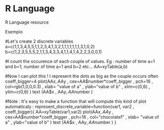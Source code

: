 # R Language
R Language resource



Esempio

#Let's create 2 discrete variables
a=c(1,1,3,4,5,5,1,1,2,3,4,1,3,2,1,1,1,1,1,1,1,3,1,0,2)
b=c(1,2,3,5,5,5,2,1,1,3,4,3,3,4,1,1,4,1,4,2,2,3,0,0,1)

#I count the occurence of each couple of values. Eg : number of time a=1 and b=1, number of time a=1 and b=2 etc...
AA=xyTable(a,b)

#Now I can plot this ! I represent the dots as big as the couple occurs often
coeff_bigger=4
plot(AA$x , AA$y , cex=AA$number*coeff_bigger , pch=16 , col=rgb(1,0,0,0.3) , xlab= "value of a" , ylab="value of b" , xlim=c(0,6) , ylim=c(0,6) )
text (AA$x , AA$y , AA$number )

#Note : It's easy to make a function that will compute this kind of plot automaticaly :
represent_discrete_variable=function(var1, var2 , coeff_bigger){
AA=xyTable(var1,var2)
plot(AA$x , AA$y , cex=AA$number*coeff_bigger , pch=16 , col="chocolate1" , xlab= "value of a" , ylab="value of b" )
text (AA$x , AA$y , AA$number )
}

